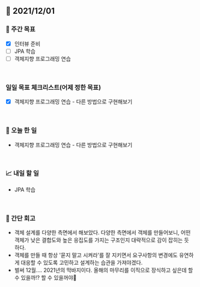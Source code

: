 ## 📅 2021/12/01


### 👏 주간 목표

- [x] 인터뷰 준비
- [ ] JPA 학습 
- [ ] 객체지향 프로그래밍 연습

<br/>

### 일일 목표 체크리스트(어제 정한 목표)

- [x] 객체지향 프로그래밍 연습 - 다른 방법으로 구현해보기

<br/>

### 💯 오늘 한 일

- 객체지향 프로그래밍 연습 - 다른 방법으로 구현해보기

<br/>

### 📈 내일 할 일

- JPA 학습

<br/>

### 🤔 간단 회고

- 객체 설계를 다양한 측면에서 해보았다. 다양한 측면에서 객체를 만들어보니, 
어떤 객체가 낮은 결합도와 높은 응집도를 가지는 구조인지 대략적으로 감이 잡히는 듯 하다.
- 객체를 만들 때 항상 '묻지 말고 시켜라'를 잘 지키면서 요구사항의 변경에도 유연하게 대응할 수 있도록 고민하고 설계하는 습관을 가져야겠다.   
- 벌써 12월.... 2021년의 막바지이다. 올해의 마무리를 이직으로 장식하고 싶은데 할 수 있을까!? 할 수 있을꺼야🥲



